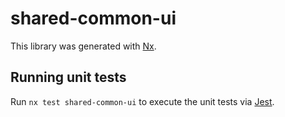 # shared-common-ui

This library was generated with [Nx](https://nx.dev).

## Running unit tests

Run `nx test shared-common-ui` to execute the unit tests via [Jest](https://jestjs.io).
